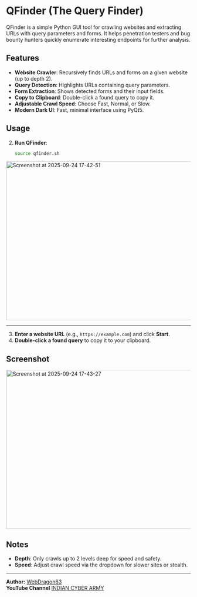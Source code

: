 # QFinder (The Query Finder)

QFinder is a simple Python GUI tool for crawling websites and extracting URLs with query parameters and forms. It helps penetration testers and bug bounty hunters quickly enumerate interesting endpoints for further analysis.

## Features

- **Website Crawler**: Recursively finds URLs and forms on a given website (up to depth 2).
- **Query Detection**: Highlights URLs containing query parameters.
- **Form Extraction**: Shows detected forms and their input fields.
- **Copy to Clipboard**: Double-click a found query to copy it.
- **Adjustable Crawl Speed**: Choose Fast, Normal, or Slow.
- **Modern Dark UI**: Fast, minimal interface using PyQt5.

## Usage


2. **Run QFinder**:

   ```bash
   source qfinder.sh
   ```
<img width="710" height="432" alt="Screenshot at 2025-09-24 17-42-51" src="https://github.com/user-attachments/assets/b68a119b-f4c2-4b66-9be9-7019a502a169" />

---

3. **Enter a website URL** (e.g., `https://example.com`) and click **Start**.
4. **Double-click a found query** to copy it to your clipboard.

## Screenshot
<img width="710" height="432" alt="Screenshot at 2025-09-24 17-43-27" src="https://github.com/user-attachments/assets/e19cf1fa-aab4-4cac-9c81-24e32cc5e683" />

## Notes

- **Depth**: Only crawls up to 2 levels deep for speed and safety.
- **Speed**: Adjust crawl speed via the dropdown for slower sites or stealth.

---
**Author:** [WebDragon63](https://github.com/webdragon63)\
**YouTube Channel** [INDIAN CYBER ARMY](https://youtube.com/@webdragon63)
